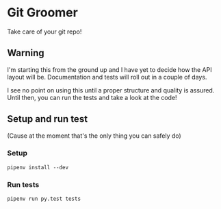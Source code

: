 # Git Groomer

Take care of your git repo!

## Warning

I'm starting this from the ground up and I have yet to decide how the API layout will be.
Documentation and tests will roll out in a couple of days.

I see no point on using this until a proper structure and quality is assured.
Until then, you can run the tests and take a look at the code!

## Setup and run test
(Cause at the moment that's the only thing you can safely do)

### Setup
`pipenv install --dev`

### Run tests
`pipenv run py.test tests`
